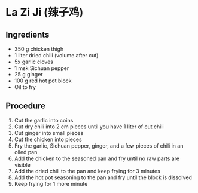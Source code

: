 # La Zi Ji (辣子鸡)
## Ingredients
- 350 g chicken thigh
- 1 liter dried chili (volume after cut)
- 5x garlic cloves
- 1 msk Sichuan pepper
- 25 g ginger
- 100 g red hot pot block
- Oil to fry
## Procedure
1. Cut the garlic into coins
2. Cut dry chili into 2 cm pieces until you have 1 liter of cut chili
3. Cut ginger into small pieces
4. Cut the chicken into pieces
5. Fry the garlic, Sichuan pepper, ginger, and a few pieces of chili in an oiled pan
6. Add the chicken to the seasoned pan and fry until no raw parts are visible
7. Add the dried chili to the pan and keep frying for 3 minutes
8. Add the hot pot seasoning to the pan and fry until the block is dissolved
9. Keep frying for 1 more minute

